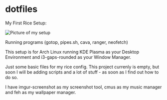 # dotfiles
My First Rice Setup:

![Picture of my setup](https://i.imgur.com/cBr9unV.png)

Running programs (gotop, pipes.sh, cava, ranger, neofetch)

This setup is for Arch Linux running KDE Plasma as your Desktop Environment and i3-gaps-rounded as your Window Manager.

Just some basic files for my rice config. This project currenly is empty, but soon I will be adding scripts and a lot of stuff - as soon as I find out how to do so.

I have imgur-screenshot as my screenshot tool, cmus as my music manager and feh as my wallpaper manager.
